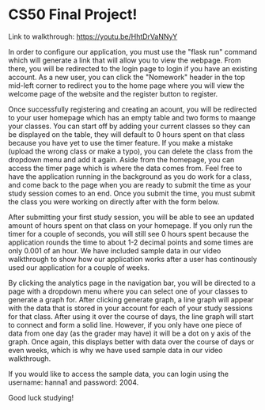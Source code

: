 # CS50 Final Project!
Link to walkthrough: https://youtu.be/HhtDrVaNNyY

In order to configure our application, you must use the "flask run" command which will generate a link that will allow you to view the webpage. From there, you will be redirected to the login page to login if you have an existing account. As a new user, you can click the "Nomework" header in the top mid-left corner to redirect you to the home page where you will view the welcome page of the website and the register button to register.

Once successfully registering and creating an acount, you will be redirected to your user homepage which has an empty table and two forms to maange your classes. You can start off by adding your current classes so they can be displayed on the table, they will default to 0 hours spent on that class because you have yet to use the timer feature. If you make a mistake (upload the wrong class or make a typo), you can delete the class from the dropdown menu and add it again. Aside from the homepage, you can access the timer page which is where the data comes from. Feel free to have the application running in the background as you do work for a class, and come back to the page when you are ready to submit the time as your study session comes to an end. Once you submit the time, you must submit the class you were working on directly after with the form below. 

After submitting your first study session, you will be able to see an updated amount of hours spent on that class on your homepage. If you only run the timer for a couple of seconds, you will still see 0 hours spent because the application rounds the time to about 1-2 decimal points and some times are only 0.001 of an hour. We have included sample data in our video walkthrough to show how our application works after a user has continously used our application for a couple of weeks. 

By clicking the analytics page in the navigation bar, you will be directed to a page with a dropdown menu where you can select one of your classes to generate a graph for. After clicking generate graph, a line graph will appear with the data that is stored in your account for each of your study sessions for that class. After using it over the course of days, the line graph will start to connect and form a solid line. However, if you only have one piece of data from one day (as the grader may have) it will be a dot on y axis of the graph. Once again, this displays better with data over the course of days or even weeks, which is why we have used sample data in our video walkthrough. 

If you would like to access the sample data, you can login using the username: hanna1 and password: 2004.

Good luck studying!